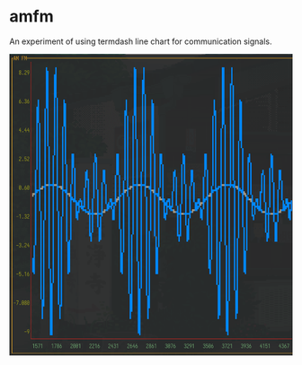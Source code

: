 # amfm

An experiment of using termdash line chart for communication signals.

![AM](./.github/am.png)

